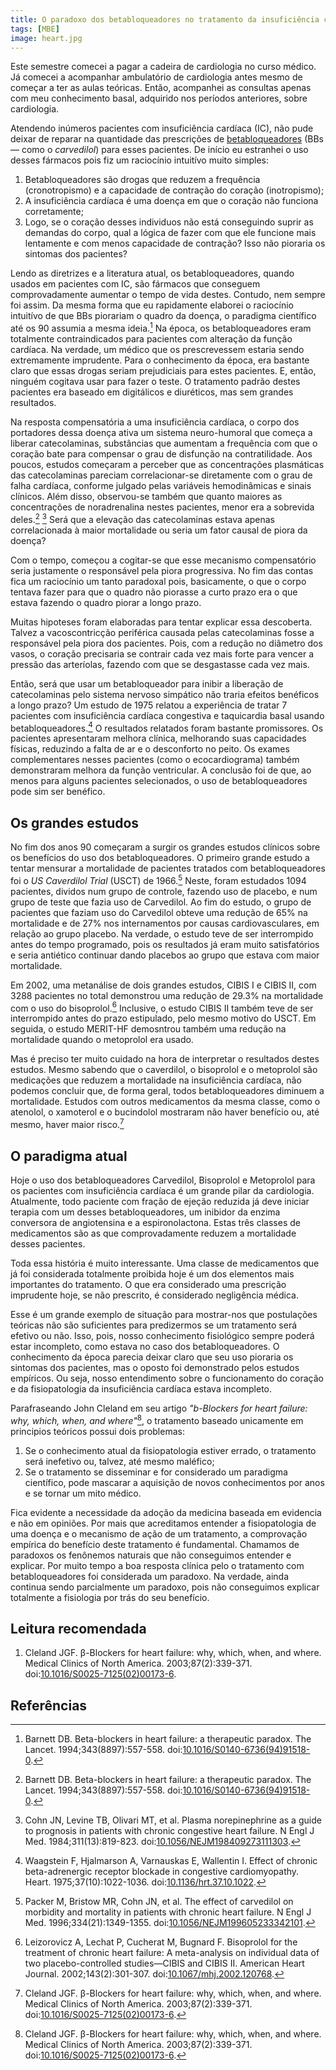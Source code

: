 ```yaml
---
title: O paradoxo dos betabloqueadores no tratamento da insuficiência cardíaca
tags: [MBE]
image: heart.jpg
---
```


Este semestre comecei a pagar a cadeira de cardiologia no curso médico. Já comecei a acompanhar  ambulatório de cardiologia antes mesmo de começar a ter as aulas teóricas. Então, acompanhei as consultas apenas com meu conhecimento basal, adquirido nos períodos anteriores, sobre cardiologia.

Atendendo inúmeros pacientes com insuficiência cardíaca (IC), não pude deixar de reparar na quantidade das prescrições de [betabloqueadores](https://pt.wikipedia.org/wiki/Bloqueador_beta-adren%C3%A9rgico) (BBs — como o _carvedilol_) para esses pacientes. De início eu estranhei o uso desses fármacos pois fiz um raciocínio intuitívo muito simples:

1. Betabloqueadores são drogas que reduzem a frequência (cronotropismo) e a capacidade de contração do coração (inotropismo);
2. A insuficiência cardíaca é uma doença em que o coração não funciona corretamente;
3. Logo, se o coração desses individuos não está conseguindo suprir as demandas do corpo, qual a lógica de fazer com que ele funcione mais lentamente e com menos capacidade de contração? Isso não pioraria os sintomas dos pacientes?

Lendo as diretrizes e a literatura atual, os betabloqueadores, quando usados em pacientes com IC, são fármacos que conseguem comprovadamente aumentar o tempo de vida destes. Contudo, nem sempre foi assim. Da mesma forma que eu rapidamente elaborei o raciocínio intuitívo de que BBs piorariam o quadro da doença, o paradigma científico até os 90 assumia a mesma ideia.[^lancet-therapeutic-paradox] Na época, os betabloqueadores eram totalmente contraindicados para pacientes com alteração da função cardíaca. Na verdade, um médico que os prescrevessem estaria sendo extremamente imprudente. Para o conhecimento da época, era bastante claro que essas drogas seriam prejudiciais para estes pacientes. E, então, ninguém cogitava usar para fazer o teste. O tratamento padrão destes pacientes era baseado em digitálicos e diuréticos, mas sem grandes resultados. 

Na resposta compensatória a uma insuficiência cardíaca, o corpo dos portadores dessa doença ativa um sistema neuro-humoral que começa a liberar catecolaminas, substâncias que aumentam a frequência com que o coração bate para compensar o grau de disfunção na contratilidade. Aos poucos, estudos começaram a perceber que as concentrações plasmáticas das catecolaminas pareciam correlacionar-se diretamente com o grau de falha cardíaca, conforme julgado pelas variáveis hemodinâmicas e sinais clínicos. Além disso, observou-se também que quanto maiores as concentrações de noradrenalina nestes pacientes, menor era a sobrevida deles.[^lancet-therapeutic-paradox] [^catecolaminas] Será que a elevação das catecolaminas estava apenas correlacionada à maior mortalidade ou seria um fator causal de piora da doença?

Com o tempo, começou a cogitar-se que esse mecanismo compensatório seria justamente o responsável pela piora progressiva. No fim das contas fica um raciocínio um tanto paradoxal pois, basicamente, o que o corpo tentava fazer para que o quadro não piorasse a curto prazo era o que estava fazendo o quadro piorar a longo prazo.

Muitas hipoteses foram elaboradas para tentar explicar essa descoberta. Talvez a vacoscontricção periférica causada pelas catecolaminas fosse a responsável pela piora dos pacientes. Pois, com a redução no diâmetro dos vasos, o coração precisaria se contrair cada vez mais forte para vencer a pressão das arteríolas, fazendo com que se desgastasse cada vez mais.

Então, será que usar um betabloqueador para inibir a liberação de catecolaminas pelo sistema nervoso simpático não traria efeitos benéficos a longo prazo? Um estudo de 1975 relatou a experiência de tratar 7 pacientes com insuficiência cardíaca congestiva e taquicardia basal usando betabloqueadores.[^Waagstein] O resultados relatados foram bastante promissores. Os pacientes apresentaram melhora clínica, melhorando suas capacidades físicas, reduzindo a falta de ar e o desconforto no peito. Os exames complementares nesses pacientes (como o ecocardiograma) também demonstraram melhora da função ventricular. A conclusão foi de que, ao menos para alguns pacientes selecionados, o uso de betabloqueadores pode sim ser benéfico.

## Os grandes estudos

No fim dos anos 90 começaram a surgir os grandes estudos clínicos sobre os benefícios do uso dos betabloqueadores. O primeiro grande estudo a tentar mensurar a mortalidade de pacientes tratados com betabloqueadores foi o *US Caverdilol Trial* (USCT) de 1966.[^USCT] Neste, foram estudados 1094 pacientes, dividos num grupo de controle, fazendo uso de placebo, e num grupo de teste que fazia uso de Carvedilol. Ao fim do estudo, o grupo de pacientes que faziam uso do Carvedilol obteve uma redução de 65% na mortalidade e de 27% nos internamentos por causas cardiovasculares, em relação ao grupo placebo. Na verdade, o estudo teve de ser interrompido antes do tempo programado, pois os resultados já eram muito satisfatórios e seria antiético continuar dando placebos ao grupo que estava com maior mortalidade.

Em 2002, uma metanálise de dois grandes estudos, CIBIS I e CIBIS II, com 3288 pacientes no total demonstrou uma redução de 29.3% na mortalidade com o uso do bisoprolol.[^CIBIS] Inclusive, o estudo CIBIS II também teve de ser interrompido antes do prazo estipulado, pelo mesmo motivo do USCT. Em seguida, o estudo MERIT-HF demosntrou também uma redução na mortalidade quando o metoprolol era usado.

Mas é preciso ter muito cuidado na hora de interpretar o resultados destes estudos. Mesmo sabendo que o caverdilol, o bisoprolol e o metoprolol são medicações que reduzem a mortalidade na insuficiência cardíaca, não podemos concluir que, de forma geral, todos betabloqueadores diminuem a mortalidade. Estudos com outros medicamentos da mesma classe, como o atenolol, o xamoterol e o bucindolol mostraram não haver benefício ou, até mesmo, haver maior risco.[^Cleland]

## O paradigma atual

Hoje o uso dos betabloqueadores Carvedilol, Bisoprolol e Metoprolol para os pacientes com insuficiência cardíaca é um grande pilar da cardiologia. Atualmente, todo paciente com fração de ejeção reduzida já deve iniciar terapia com um desses betabloqueadores, um inibidor da enzima conversora de angiotensina e a espironolactona. Estas três classes de medicamentos são as que comprovadamente reduzem a mortalidade desses pacientes.

Toda essa história é muito interessante. Uma classe de medicamentos que já foi considerada totalmente proibida hoje é um dos elementos mais importantes do tratamento. O que era considerado uma prescrição imprudente hoje, se não prescrito, é considerado negligência médica.

Esse é um grande exemplo de situação para mostrar-nos que postulações teóricas não são suficientes para predizermos se um tratamento será efetivo ou não. Isso, pois, nosso conhecimento fisiológico sempre poderá estar incompleto, como estava no caso dos betabloqueadores. O conhecimento da época parecia deixar claro que seu uso pioraria os sintomas dos pacientes, mas o oposto foi demonstrado pelos estudos empíricos. Ou seja, nosso entendimento sobre o funcionamento do coração e da fisiopatologia da insuficiência cardíaca estava incompleto.

Parafraseando John Cleland em seu artigo _"b-Blockers for heart failure: why, which, when, and where"_[^Cleland], o tratamento baseado unicamente em principios teóricos possui dois problemas: 

1. Se o conhecimento atual da fisiopatologia estiver errado, o tratamento será inefetivo ou, talvez, até mesmo maléfico; 
2. Se o tratamento se disseminar e for considerado um paradigma científico, pode mascarar a aquisição de novos conhecimentos por anos e se tornar um mito médico.

Fica evidente a necessidade da adoção da medicina baseada em evidencia e não em opiniões. Por mais que acreditamos entender a fisiopatologia de uma doença e o mecanismo de ação de um tratamento, a comprovação empírica do benefício deste tratamento é fundamental. Chamamos de paradoxos os fenônemos naturais que não conseguimos entender e explicar. Por muito tempo a boa resposta clínica pelo o tratamento com betabloqueadores foi considerada um paradoxo. Na verdade, ainda continua sendo parcialmente um paradoxo, pois não conseguimos explicar totalmente a fisiologia por trás do seu benefício.

## Leitura recomendada

1. Cleland JGF. β-Blockers for heart failure: why, which, when, and where. Medical Clinics of North America. 2003;87(2):339-371. doi:[10.1016/S0025-7125(02)00173-6](https://doi.org/10.1016/S0025-7125(02)00173-6).

## Referências

[^lancet-therapeutic-paradox]: Barnett DB. Beta-blockers in heart failure: a therapeutic paradox. The Lancet. 1994;343(8897):557-558. doi:[10.1016/S0140-6736(94)91518-0](https://doi.org/10.1016/S0140-6736(94)91518-0).

[^Waagstein]: Waagstein F, Hjalmarson A, Varnauskas E, Wallentin I. Effect of chronic beta-adrenergic receptor blockade in congestive cardiomyopathy. Heart. 1975;37(10):1022-1036. doi:[10.1136/hrt.37.10.1022](https://heart.bmj.com/content/37/10/1022).

[^CIBIS]: Leizorovicz A, Lechat P, Cucherat M, Bugnard F. Bisoprolol for the treatment of chronic heart failure: A meta-analysis on individual data of two placebo-controlled studies—CIBIS and CIBIS II. American Heart Journal. 2002;143(2):301-307. doi:[10.1067/mhj.2002.120768](https://www.sciencedirect.com/science/article/abs/pii/S0002870302437301?via%3Dihub).

[^Cleland]: Cleland JGF. β-Blockers for heart failure: why, which, when, and where. Medical Clinics of North America. 2003;87(2):339-371. doi:[10.1016/S0025-7125(02)00173-6](https://www.sciencedirect.com/science/article/abs/pii/S0025712502001736?via%3Dihub).

[^USCT]: Packer M, Bristow MR, Cohn JN, et al. The effect of carvedilol on morbidity and mortality in patients with chronic heart failure. N Engl J Med. 1996;334(21):1349-1355. doi:[10.1056/NEJM199605233342101](https://www.nejm.org/doi/full/10.1056/NEJM199605233342101).

[^catecolaminas]: Cohn JN, Levine TB, Olivari MT, et al. Plasma norepinephrine as a guide to prognosis in patients with chronic congestive heart failure. N Engl J Med. 1984;311(13):819-823. doi:[10.1056/NEJM198409273111303](https://www.nejm.org/doi/full/10.1056/NEJM198409273111303).